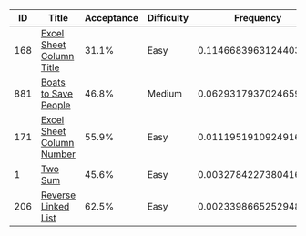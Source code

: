 |ID|Title|Acceptance|Difficulty|Frequency|
|----|-----|----|---|---|
|168|[Excel Sheet Column Title]( https://leetcode.com/problems/excel-sheet-column-title)|31.1%|Easy|0.11466839631244033|
|881|[Boats to Save People]( https://leetcode.com/problems/boats-to-save-people)|46.8%|Medium|0.06293179370246599|
|171|[Excel Sheet Column Number]( https://leetcode.com/problems/excel-sheet-column-number)|55.9%|Easy|0.011195191092491645|
|1|[Two Sum]( https://leetcode.com/problems/two-sum)|45.6%|Easy|0.003278422738041615|
|206|[Reverse Linked List]( https://leetcode.com/problems/reverse-linked-list)|62.5%|Easy|0.0023398665252948926|
